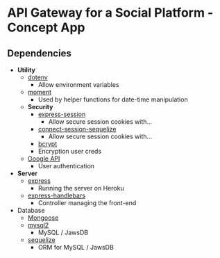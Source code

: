 # API Gateway for a Social Platform - Concept App

## Dependencies

- **Utility**
  - [dotenv](#dotenv)
    - Allow environment variables
  - [moment](#moment)
    - Used by helper functions for date-time manipulation
  - **Security**
    - [express-session](#express-session)
      - Allow secure session cookies with...
    - [connect-session-sequelize](#connect-session-sequelize)
      - Allow secure session cookies with...
    - [bcrypt](#bcrypt)
    - Encryption user creds
  - [Google API](https://www.npmjs.com/package/googleapis)  
    - User authentication
- **Server**
  - [express](#express)
    - Running the server on Heroku
  - [express-handlebars](#express-handlebars)
    - Controller managing the front-end
- Database
  - [Mongoose](https://www.npmjs.com/package/mongoose)
  - [mysql2](#mysql2)
    - MySQL / JawsDB
  - [sequelize](#sequelize)
    - ORM for MySQL / JawsDB
